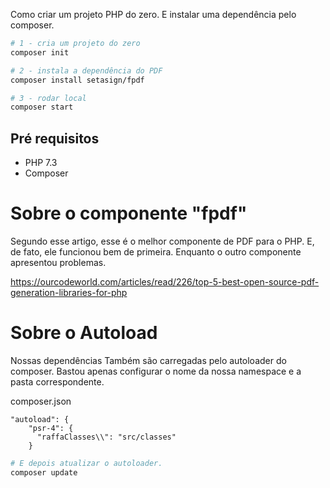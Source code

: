 Como criar um projeto PHP do zero. E instalar uma dependência pelo composer.

```bash
# 1 - cria um projeto do zero
composer init

# 2 - instala a dependência do PDF
composer install setasign/fpdf

# 3 - rodar local
composer start

```

## Pré requisitos
- PHP 7.3
- Composer

# Sobre o componente "fpdf"

Segundo esse artigo, esse é o melhor componente de PDF para o PHP. E, de fato, ele funcionou bem de primeira. Enquanto o outro componente apresentou problemas.

https://ourcodeworld.com/articles/read/226/top-5-best-open-source-pdf-generation-libraries-for-php

# Sobre o Autoload

Nossas dependências Também são carregadas pelo autoloader do composer. Bastou apenas configurar o nome da nossa namespace e a pasta correspondente.

composer.json

```
"autoload": {
    "psr-4": {
      "raffaClasses\\": "src/classes"
    }
```

```bash
# E depois atualizar o autoloader.
composer update
```
